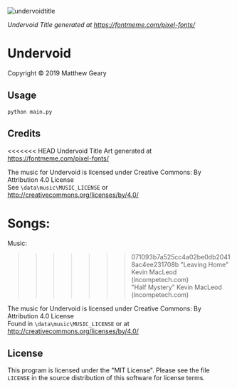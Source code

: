 ![undervoidtitle](https://user-images.githubusercontent.com/33133522/60404294-5c56ce00-9b5c-11e9-8a4c-71c485d154aa.png)  
  
 _Undervoid Title generated at https://fontmeme.com/pixel-fonts/_  
   
# Undervoid  
Copyright © 2019 Matthew Geary  
  
## Usage  
  
`python main.py`  
  
## Credits  
<<<<<<< HEAD
Undervoid Title Art generated at https://fontmeme.com/pixel-fonts/  
  
The music for Undervoid is licensed under Creative Commons: By Attribution 4.0 License  
See `\data\music\MUSIC_LICENSE` or http://creativecommons.org/licenses/by/4.0/  
  
Songs:  
=======
  
 Music: 
>>>>>>> 071093b7a525cc4a02be0db20418ac4ee231708b
"Leaving Home" Kevin MacLeod (incompetech.com)  
"Half Mystery" Kevin MacLeod (incompetech.com)  
  
The music for Undervoid is licensed under Creative Commons: By Attribution 4.0 License  
Found in `\data\music\MUSIC_LICENSE` or at http://creativecommons.org/licenses/by/4.0/  

## License  
  
This program is licensed under the "MIT License".  Please
see the file `LICENSE` in the source distribution of this
software for license terms.